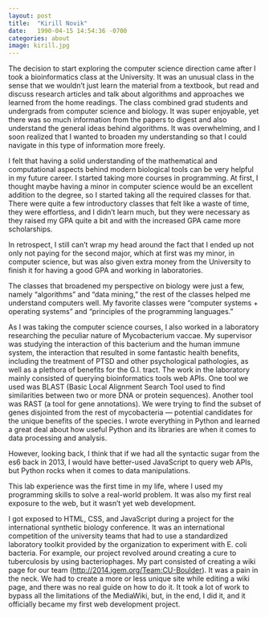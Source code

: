 ```yaml
---
layout: post
title:  "Kirill Novik"
date:   1990-04-15 14:54:36 -0700
categories: about
image: kirill.jpg
---
```


The decision to start exploring the computer science direction came after I took a bioinformatics class at the University. It was an unusual class in the sense that we wouldn’t just learn the material from a textbook, but read and discuss research articles and talk about algorithms and approaches we learned from the home readings. The class combined grad students and undergrads from computer science and biology. It was super enjoyable, yet there was so much information from the papers to digest and also understand the general ideas behind algorithms. It was overwhelming, and I soon realized that I wanted to broaden my understanding so that I could navigate in this type of information more freely.

I felt that having a solid understanding of the mathematical and computational aspects behind modern biological tools can be very helpful in my future career. I started taking more courses in programming. At first, I thought maybe having a minor in computer science would be an excellent addition to the degree, so I started taking all the required classes for that. There were quite a few introductory classes that felt like a waste of time, they were effortless, and I didn’t learn much, but they were necessary as they raised my GPA quite a bit and with the increased GPA came more scholarships.

In retrospect, I still can’t wrap my head around the fact that I ended up not only not paying for the second major, which at first was my minor, in computer science, but was also given extra money from the University to finish it for having a good GPA and working in laboratories.

The classes that broadened my perspective on biology were just a few, namely “algorithms” and “data mining,” the rest of the classes helped me understand computers well. My favorite classes were “computer systems + operating systems” and “principles of the programming languages.”

As I was taking the computer science courses, I also worked in a laboratory researching the peculiar nature of Mycobacterium vaccae. My supervisor was studying the interaction of this bacterium and the human immune system, the interaction that resulted in some fantastic health benefits, including the treatment of PTSD and other psychological pathologies, as well as a plethora of benefits for the G.I. tract. The work in the laboratory mainly consisted of querying bioinformatics tools web APIs. One tool we used was BLAST (Basic Local Alignment Search Tool used to find similarities between two or more DNA or protein sequences). Another tool was RAST (a tool for gene annotations). We were trying to find the subset of genes disjointed from the rest of mycobacteria — potential candidates for the unique benefits of the species. I wrote everything in Python and learned a great deal about how useful Python and its libraries are when it comes to data processing and analysis.

However, looking back, I think that if we had all the syntactic sugar from the es6 back in 2013, I would have better-used JavaScript to query web APIs, but Python rocks when it comes to data manipulations.

This lab experience was the first time in my life, where I used my programming skills to solve a real-world problem. It was also my first real exposure to the web, but it wasn’t yet web development.

I got exposed to HTML, CSS, and JavaScript during a project for the international synthetic biology conference. It was an international competition of the university teams that had to use a standardized laboratory toolkit provided by the organization to experiment with E. coli bacteria. For example, our project revolved around creating a cure to tuberculosis by using bacteriophages. My part consisted of creating a wiki page for our team (http://2014.igem.org/Team:CU-Boulder). It was a pain in the neck. We had to create a more or less unique site while editing a wiki page, and there was no real guide on how to do it. It took a lot of work to bypass all the limitations of the MediaWiki, but, in the end, I did it, and it officially became my first web development project.
